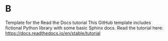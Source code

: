 # B
Template for the Read the Docs tutorial This GitHub template includes fictional Python library with some basic Sphinx docs.  Read the tutorial here: https://docs.readthedocs.io/en/stable/tutorial
